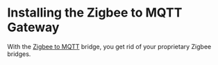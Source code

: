 # Installing the Zigbee to MQTT Gateway

With the [Zigbee to MQTT](https://www.zigbee2mqtt.io) bridge, you get rid of your proprietary Zigbee bridges.
